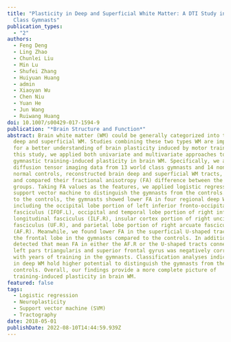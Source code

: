 ```yaml
---
title: "Plasticity in Deep and Superficial White Matter: A DTI Study in World
  Class Gymnasts"
publication_types:
  - "2"
authors:
  - Feng Deng
  - Ling Zhao
  - Chunlei Liu
  - Min Lu
  - Shufei Zhang
  - Huiyuan Huang
  - admin
  - Xiaoyan Wu
  - Chen Niu
  - Yuan He
  - Jun Wang
  - Ruiwang Huang
doi: 10.1007/s00429-017-1594-9
publication: "*Brain Structure and Function*"
abstract: Brain white matter (WM) could be generally categorized into two types,
  deep and superficial WM. Studies combining these two types WM are important
  for a better understanding of brain plasticity induced by motor training. In
  this study, we applied both univariate and multivariate approaches to study
  gymnastic training-induced plasticity in brain WM. Specifically, we acquired
  diffusion tensor imaging data from 13 world class gymnasts and 14 non-athlete
  normal controls, reconstructed brain deep and superficial WM tracts, estimated
  and compared their fractional anisotropy (FA) difference between the two
  groups. Taking FA values as the features, we applied logistic regression and
  support vector machine to distinguish the gymnasts from the controls. Compared
  to the controls, the gymnasts showed lower FA in four regional deep WM tracts,
  including the occipital lobe portion of left inferior fronto-occipital
  fasciculus (IFOF.L), occipital and temporal lobe portion of right inferior
  longitudinal fasciculus (ILF.R), insular cortex portion of right uncinate
  fasciculus (UF.R), and parietal lobe portion of right arcuate fasciculus
  (AF.R). Meanwhile, we found lower FA in the superficial U-shaped tracts within
  the frontal lobe in the gymnasts compared to the controls. In addition, we
  detected that mean FA in either the AF.R or the U-shaped tracts connecting the
  left pars triangularis and superior frontal gyrus was negatively correlated
  with years of training in the gymnasts. Classification analyses indicated FA
  in deep WM hold higher potential to distinguish the gymnasts from the
  controls. Overall, our findings provide a more complete picture of
  training-induced plasticity in brain WM.
featured: false
tags:
  - Logistic regression
  - Neuroplasticity
  - Support vector machine (SVM)
  - Tractography
date: 2018-05-01
publishDate: 2022-08-10T14:44:59.939Z
---
```

